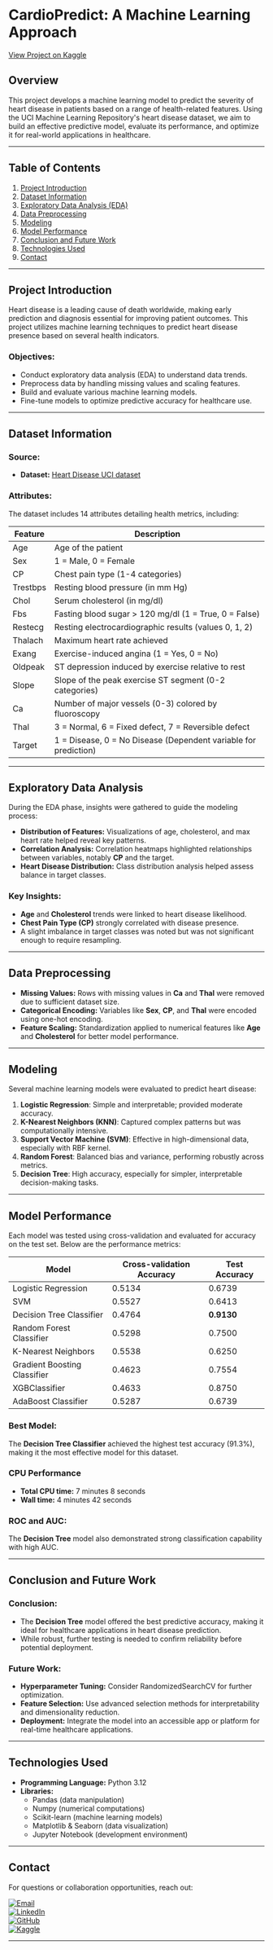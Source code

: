 # **CardioPredict: A Machine Learning Approach**

[View Project on Kaggle](https://www.kaggle.com/code/muhammadwaqas630/cardiopredict-a-machine-learning-approach/notebook)

## **Overview**

This project develops a machine learning model to predict the severity of heart disease in patients based on a range of health-related features. Using the UCI Machine Learning Repository's heart disease dataset, we aim to build an effective predictive model, evaluate its performance, and optimize it for real-world applications in healthcare.

---

## **Table of Contents**
1. [Project Introduction](#project-introduction)
2. [Dataset Information](#dataset-information)
3. [Exploratory Data Analysis (EDA)](#exploratory-data-analysis)
4. [Data Preprocessing](#data-preprocessing)
5. [Modeling](#modeling)
6. [Model Performance](#model-performance)
7. [Conclusion and Future Work](#conclusion-and-future-work)
8. [Technologies Used](#technologies-used)
9. [Contact](#contact)

---

## **Project Introduction**

Heart disease is a leading cause of death worldwide, making early prediction and diagnosis essential for improving patient outcomes. This project utilizes machine learning techniques to predict heart disease presence based on several health indicators.

### **Objectives:**
- Conduct exploratory data analysis (EDA) to understand data trends.
- Preprocess data by handling missing values and scaling features.
- Build and evaluate various machine learning models.
- Fine-tune models to optimize predictive accuracy for healthcare use.

---

## **Dataset Information**

### **Source:**
- **Dataset:** [Heart Disease UCI dataset](https://archive.ics.uci.edu/ml/datasets/Heart+Disease)

### **Attributes:**
The dataset includes 14 attributes detailing health metrics, including:

| **Feature**      | **Description**                                                                 |
|------------------|---------------------------------------------------------------------------------|
| Age              | Age of the patient                                                              |
| Sex              | 1 = Male, 0 = Female                                                            |
| CP               | Chest pain type (1-4 categories)                                                |
| Trestbps         | Resting blood pressure (in mm Hg)                                               |
| Chol             | Serum cholesterol (in mg/dl)                                                    |
| Fbs              | Fasting blood sugar > 120 mg/dl (1 = True, 0 = False)                           |
| Restecg          | Resting electrocardiographic results (values 0, 1, 2)                           |
| Thalach          | Maximum heart rate achieved                                                     |
| Exang            | Exercise-induced angina (1 = Yes, 0 = No)                                       |
| Oldpeak          | ST depression induced by exercise relative to rest                              |
| Slope            | Slope of the peak exercise ST segment (0-2 categories)                          |
| Ca               | Number of major vessels (0-3) colored by fluoroscopy                            |
| Thal             | 3 = Normal, 6 = Fixed defect, 7 = Reversible defect                             |
| Target           | 1 = Disease, 0 = No Disease (Dependent variable for prediction)                 |

---

## **Exploratory Data Analysis**

During the EDA phase, insights were gathered to guide the modeling process:

- **Distribution of Features:** Visualizations of age, cholesterol, and max heart rate helped reveal key patterns.
- **Correlation Analysis:** Correlation heatmaps highlighted relationships between variables, notably **CP** and the target.
- **Heart Disease Distribution:** Class distribution analysis helped assess balance in target classes.

### **Key Insights:**
- **Age** and **Cholesterol** trends were linked to heart disease likelihood.
- **Chest Pain Type (CP)** strongly correlated with disease presence.
- A slight imbalance in target classes was noted but was not significant enough to require resampling.

---

## **Data Preprocessing**

- **Missing Values:** Rows with missing values in **Ca** and **Thal** were removed due to sufficient dataset size.
- **Categorical Encoding:** Variables like **Sex**, **CP**, and **Thal** were encoded using one-hot encoding.
- **Feature Scaling:** Standardization applied to numerical features like **Age** and **Cholesterol** for better model performance.

---

## **Modeling**

Several machine learning models were evaluated to predict heart disease:

1. **Logistic Regression**: Simple and interpretable; provided moderate accuracy.
2. **K-Nearest Neighbors (KNN)**: Captured complex patterns but was computationally intensive.
3. **Support Vector Machine (SVM)**: Effective in high-dimensional data, especially with RBF kernel.
4. **Random Forest**: Balanced bias and variance, performing robustly across metrics.
5. **Decision Tree**: High accuracy, especially for simpler, interpretable decision-making tasks.

---

## **Model Performance**

Each model was tested using cross-validation and evaluated for accuracy on the test set. Below are the performance metrics:

| **Model**                  | **Cross-validation Accuracy** | **Test Accuracy**            |
|----------------------------|------------------------------|------------------------------|
| Logistic Regression        | 0.5134                       | 0.6739                       |
| SVM                        | 0.5527                       | 0.6413                       |
| Decision Tree Classifier   | 0.4764                       | **0.9130**                   |
| Random Forest Classifier   | 0.5298                       | 0.7500                       |
| K-Nearest Neighbors        | 0.5538                       | 0.6250                       |
| Gradient Boosting Classifier| 0.4623                      | 0.7554                       |
| XGBClassifier              | 0.4633                       | 0.8750                       |
| AdaBoost Classifier        | 0.5287                       | 0.6739                       |

### **Best Model:**
The **Decision Tree Classifier** achieved the highest test accuracy (91.3%), making it the most effective model for this dataset.

### **CPU Performance**
- **Total CPU time:** 7 minutes 8 seconds
- **Wall time:** 4 minutes 42 seconds

### **ROC and AUC:**
The **Decision Tree** model also demonstrated strong classification capability with high AUC.

---

## **Conclusion and Future Work**

### **Conclusion:**
- The **Decision Tree** model offered the best predictive accuracy, making it ideal for healthcare applications in heart disease prediction.
- While robust, further testing is needed to confirm reliability before potential deployment.

### **Future Work:**
- **Hyperparameter Tuning:** Consider RandomizedSearchCV for further optimization.
- **Feature Selection:** Use advanced selection methods for interpretability and dimensionality reduction.
- **Deployment:** Integrate the model into an accessible app or platform for real-time healthcare applications.

---

## **Technologies Used**

- **Programming Language:** Python 3.12
- **Libraries:**
  - Pandas (data manipulation)
  - Numpy (numerical computations)
  - Scikit-learn (machine learning models)
  - Matplotlib & Seaborn (data visualization)
  - Jupyter Notebook (development environment)

---

## **Contact**

For questions or collaboration opportunities, reach out:

[![Email](https://img.shields.io/badge/Email-waqasliaqat630%40gmail.com-red)](mailto:waqasliaqat630@gmail.com)  
[![LinkedIn](https://img.shields.io/badge/LinkedIn-Muhammad%20Waqas%20Liaqat-blue)](https://www.linkedin.com/in/muhammad-waqas-liaqat/)  
[![GitHub](https://img.shields.io/badge/GitHub-Waqas%20Liaqat-black)](https://github.com/waqas-liaqat)  
[![Kaggle](https://img.shields.io/badge/Kaggle-Muhammad%20Waqas-brightblue)](https://www.kaggle.com/muhammadwaqas630)

---
